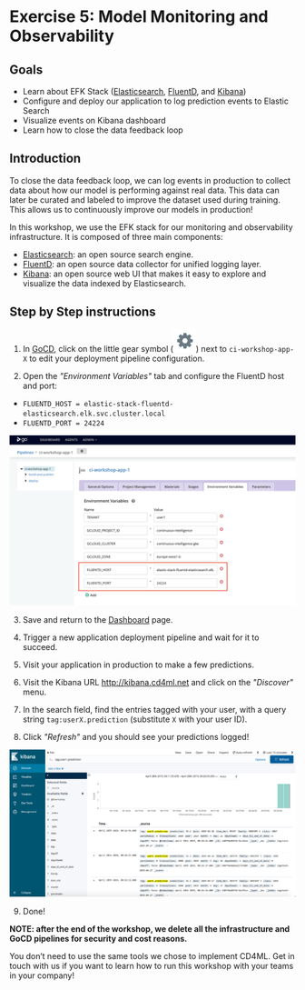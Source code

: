 # Exercise 5: Model Monitoring and Observability

## Goals

* Learn about EFK Stack ([Elasticsearch](https://www.elastic.co/products/elasticsearch),
[FluentD](https://www.fluentd.org/), and [Kibana](https://www.elastic.co/products/kibana))
* Configure and deploy our application to log prediction events to Elastic Search
* Visualize events on Kibana dashboard
* Learn how to close the data feedback loop

## Introduction

To close the data feedback loop, we can log events in production to collect data
about how our model is performing against real data. This data can later be
curated and labeled to improve the dataset used during training. This allows us
to continuously improve our models in production!

In this workshop, we use the EFK stack for our monitoring and observability
infrastructure. It is composed of three main components:

* [Elasticsearch](https://www.elastic.co/products/elasticsearch): an open
source search engine.
* [FluentD](https://www.fluentd.org/): an open source data collector for unified
logging layer.
* [Kibana](https://www.elastic.co/products/kibana): an open source web UI that
makes it easy to explore and visualize the data indexed by Elasticsearch.

## Step by Step instructions

1. In [GoCD](http://gocd.cd4ml.net), click on the little gear symbol
(![gear](./images/gear.png)) next to `ci-workshop-app-X` to edit your
deployment pipeline configuration.

2. Open the *"Environment Variables"* tab and configure the FluentD host and
port:

  * `FLUENTD_HOST = elastic-stack-fluentd-elasticsearch.elk.svc.cluster.local`
  * `FLUENTD_PORT = 24224`

  <kbd>![Configure deployment pipeline to log to FluentD](./images/5-fluentd-setup.png)</kbd>

3. Save and return to the [Dashboard](http://gocd.cd4ml.net) page.

4. Trigger a new application deployment pipeline and wait for it to succeed.

5. Visit your application in production to make a few predictions.

6. Visit the Kibana URL http://kibana.cd4ml.net and click on the *"Discover"*
menu.

7. In the search field, find the entries tagged with your user, with a query
string `tag:userX.prediction` (substitute `X` with your user ID).

8. Click *"Refresh"* and you should see your predictions logged!

<kbd>![Prediction events in Kibana](./images/5-kibana.png)</kbd>

9. Done!

**NOTE: after the end of the workshop, we delete all the infrastructure and GoCD pipelines for security and cost reasons.**

You don’t need to use the same tools we chose to implement CD4ML. Get in touch
with us if you want to learn how to run this workshop with your teams in your
company!

